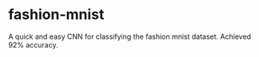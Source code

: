 # fashion-mnist
A quick and easy CNN for classifying the fashion mnist dataset. Achieved 92% accuracy.
